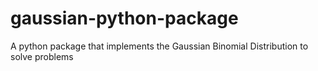 # gaussian-python-package
A python package that implements the Gaussian Binomial Distribution to solve problems
